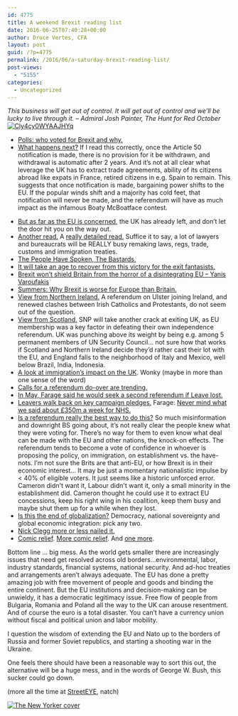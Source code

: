 ```yaml
---
id: 4775
title: A weekend Brexit reading list
date: 2016-06-25T07:40:28+00:00
author: Druce Vertes, CFA
layout: post
guid: /?p=4775
permalink: /2016/06/a-saturday-brexit-reading-list/
post-views:
  - "5155"
categories:
  - Uncategorized
---
```

_This business will get out of control. It will get out of control and we&#8217;ll be lucky to live through it. &#8211; Admiral Josh Painter, The Hunt for Red October_  
[<img src="/uploads/2016/06/Cly4cy0WYAAJHYq-238x300.jpg" alt="Cly4cy0WYAAJHYq" width="238" height="300" class="aligncenter size-medium wp-image-4794" srcset="/uploads/2016/06/Cly4cy0WYAAJHYq-238x300.jpg 238w, /uploads/2016/06/Cly4cy0WYAAJHYq.jpg 563w" sizes="(max-width: 238px) 100vw, 238px" />](/uploads/2016/06/Cly4cy0WYAAJHYq.jpg)  
<!--more-->

  * [Polls: who voted for Brexit and why.](http://lordashcroftpolls.com/2016/06/how-the-united-kingdom-voted-and-why/)
  * [What happens next?](http://jackofkent.com/2016/06/why-the-article-50-notification-is-important/) If I read this correctly, once the Article 50 notification is made, there is no provision for it be withdrawn, and withdrawal is automatic after 2 years. And it&#8217;s not at all clear what leverage the UK has to extract trade agreements, ability of its citizens abroad like expats in France, retired citizens in e.g. Spain to remain. This suggests that once notification is made, bargaining power shifts to the EU. If the popular winds shift and a majority has cold feet, that notification will never be made, and the referendum will have as much impact as the infamous Boaty McBoatface contest. 
<!--more-->

  * [But as far as the EU is concerned](http://www.telegraph.co.uk/news/2016/06/26/the-eu-will-treat-britain-like-greece/), the UK has already left, and don&#8217;t let the door hit you on the way out.
  * [Another read.](http://bruegel.org/2016/06/the-uk-eu-separation-how-fast-does-it-happen/) A [really detailed read.](http://www.publications.parliament.uk/pa/ld201516/ldselect/ldeucom/138/138.pdf) Suffice it to say, a lot of lawyers and bureaucrats will be REALLY busy remaking laws, regs, trade, customs and immigration treaties.
  * [The People Have Spoken, The Bastards.](https://medium.com/@mrianleslie/the-people-have-spoken-the-bastards-b96d01f1c808#.pyxk9bg7y)
  * [It will take an age to recover from this victory for the exit fantasists.](http://www.thetimes.co.uk/article/it-will-take-an-age-to-recover-from-this-victory-for-the-exit-fantasists-zzfpxsc66)
  * [Brexit won’t shield Britain from the horror of a disintegrating EU &#8211; Yanis Varoufakis](https://www.theguardian.com/commentisfree/2016/jun/24/brexit-britain-disintegrating-eu-yanis-varoufakis)
  * [Summers: Why Brexit is worse for Europe than Britain.](https://www.washingtonpost.com/news/wonk/wp/2016/06/24/whats-crucial-to-know-the-morning-after-brexit/)
  * [View from Northern Ireland.](https://www.theguardian.com/commentisfree/2016/jun/24/northern-irish-peace-sacrificed-english-nationalism) A referendum on Ulster joining Ireland, and renewed clashes between Irish Catholics and Protestants, do not seem out of the question.
  * [View from Scotland.](http://www.newstatesman.com/politics/uk/2016/06/i-want-my-country-back) SNP will take another crack at exiting UK, as EU membership was a key factor in defeating their own independence referendum. UK was punching above its weight by being e.g. among 5 permanent members of UN Security Council… not sure how that works if Scotland and Northern Ireland decide they&#8217;d rather cast their lot with the EU, and England falls to the neighborhood of Italy and Mexico, well below Brazil, India, Indonesia.
  * [A look at immigration&#8217;s impact on the UK](http://www.slate.com/articles/news_and_politics/politics/2016/06/immigration_and_brexit_how_a_rising_tide_of_european_immigrants_fueled_the.html). Wonky (maybe in more than one sense of the word)
  * [Calls for a referendum do-over are trending.](https://petition.parliament.uk/petitions/131215)
  * [In May, Farage said he would seek a second referendum if Leave lost.](http://www.mirror.co.uk/news/uk-news/nigel-farage-wants-second-referendum-7985017)
  * [Leavers walk back on key campaign pledges.](http://www.theguardian.com/politics/2016/jun/25/leave-campaign-rows-back-key-pledges-immigration-nhs-spending) Farage: [Never mind what we said about &pound;350m a week for NHS.](https://amp.twimg.com/v/6ca5195b-a8a5-4b20-b209-92440b9a25d6)
  * [Is a referendum really the best way to do this?](https://www.project-syndicate.org/commentary/brexit-democratic-failure-for-uk-by-kenneth-rogoff-2016-06) So much misinformation and downright BS going about, it&#8217;s not really clear the people knew what they were voting for. There&#8217;s no way for them to even know what deal can be made with the EU and other nations, the knock-on effects. The referendum tends to become a vote of confidence in whoever is proposing the policy, on immigration, on establishment vs. the have-nots. I&#8217;m not sure the Brits are that anti-EU, or how Brexit is in their economic interest&#8230; It may be just a momentary nationalistic impulse by < 40% of eligible voters. It just seems like a historic unforced error. Cameron didn't want it, Labour didn't want it, only a small minority in the establishment did. Cameron thought he could use it to extract EU concessions, keep his right wing in his coalition, keep them busy and maybe shut them up for a while when they lost. 
  * [Is this the end of globalization?](https://www.washingtonpost.com/news/wonk/wp/2016/06/25/great-britain-just-killed-globalization-as-we-know-it/) Democracy, national sovereignty and global economic integration: pick any two. 
  * [Nick Clegg more or less nailed it.](https://inews.co.uk/opinion/comment/will-wake-vote-leave/)
  * [Comic relief](https://www.washingtonpost.com/news/comic-riffs/wp/2016/06/24/the-worlds-most-striking-brexit-reactions-through-cartoons/). [More comic relief](http://www.huffingtonpost.com/entry/brexit-cartoons-world-reaction_us_576d3808e4b017b379f5a0ff). And [one more](http://darylcagle.com/2016/06/24/brexit/).

Bottom line &#8230; big mess. As the world gets smaller there are increasingly issues that need get resolved across old borders&#8230;environmental, labor, industry standards, financial systems, national security. And ad-hoc treaties and arrangements aren&#8217;t always adequate. The EU has done a pretty amazing job with free movement of people and goods and binding the entire continent. But the EU institutions and decision-making can be unwieldy, it has a democratic legitimacy issue. Free flow of people from Bulgaria, Romania and Poland all the way to the UK can arouse resentment. And of course the euro is a total disaster. You can&#8217;t have a currency union without fiscal and political union and labor mobility. 

I question the wisdom of extending the EU and Nato up to the borders of Russia and former Soviet republics, and starting a shooting war in the Ukraine.

One feels there should have been a reasonable way to sort this out, the alternative will be a huge mess, and in the words of George W. Bush, this sucker could go down.

(more all the time at [StreetEYE](http://www.streeteye.com), natch)

[<img src="/uploads/2016/06/Screen-Shot-2016-06-26-at-Jun-26-2016-1.14.49-AM-218x300.png" alt="The New Yorker cover" width="218" height="300" class="aligncenter size-medium wp-image-4796" srcset="/uploads/2016/06/Screen-Shot-2016-06-26-at-Jun-26-2016-1.14.49-AM-218x300.png 218w, /uploads/2016/06/Screen-Shot-2016-06-26-at-Jun-26-2016-1.14.49-AM-768x1059.png 768w, /uploads/2016/06/Screen-Shot-2016-06-26-at-Jun-26-2016-1.14.49-AM-743x1024.png 743w, /uploads/2016/06/Screen-Shot-2016-06-26-at-Jun-26-2016-1.14.49-AM.png 956w" sizes="(max-width: 218px) 100vw, 218px" />](/uploads/2016/06/Screen-Shot-2016-06-26-at-Jun-26-2016-1.14.49-AM.png)
